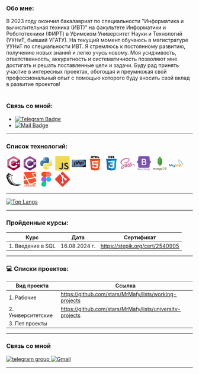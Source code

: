 ### Обо мне:
 В 2023 году окончил бакалавриат по специальности "Информатика и вычислительная техника (ИВТ)" на факультете Информатики и Робототехники (ФИРТ) в Уфимском Университет Науки и Технологий (УУНиТ, бывший УГАТУ). На текущий момент обучаюсь в магистратуре УУНиТ по специальности ИВТ.
 Я стремлюсь к постоянному развитию, получению новых знаний и легко учусь новому. Моя усидчивость, ответственность, аккуратность и систематичность позволяют мне достигать и решать поставленные цели и задачи.
 Буду рад принять участие в интересных проектах, обогощая и преумножая свой профессиональный опыт с помощью которого буду вносить свой вклад в развитие проектов!
<br><br>
### Связь со мной:
- [![Telegram Badge](https://img.shields.io/badge/-MrMafy-blue?style=flat&logo=Telegram&logoColor=white)](https://t.me/MrMafy)
- [![Mail Badge](https://img.shields.io/badge/e-mail-mail?logoColor=blue&color=blue
)](mailto:mrmafy.mail@gmail.com)
 
---

### Список технологий:
<p align="left">
<img src="https://raw.githubusercontent.com/teamedwardforever/Readme-Generator/71f25dd8b98329b168142a6b782a107b75eab178/svg/Skills/Languages/cplusplus-original.svg" alt="CPP" width="40" height="40"/>
<img src="https://raw.githubusercontent.com/teamedwardforever/Readme-Generator/71f25dd8b98329b168142a6b782a107b75eab178/svg/Skills/Languages/csharp-original.svg" alt="Csharp" width="40" height="40"/>
<img src="https://raw.githubusercontent.com/teamedwardforever/Readme-Generator/71f25dd8b98329b168142a6b782a107b75eab178/svg/Skills/Languages/python-original.svg" alt="Python" width="40" height="40"/>
<img src="https://raw.githubusercontent.com/teamedwardforever/Readme-Generator/71f25dd8b98329b168142a6b782a107b75eab178/svg/Skills/Languages/javascript-original.svg" alt="Javascript" width="40" height="40"/>
<img src="https://raw.githubusercontent.com/teamedwardforever/Readme-Generator/71f25dd8b98329b168142a6b782a107b75eab178/svg/Skills/Languages/php-original.svg" alt="PHP" width="40" height="40"/>
<img src="https://raw.githubusercontent.com/teamedwardforever/Readme-Generator/71f25dd8b98329b168142a6b782a107b75eab178/svg/Skills/Frontend/html5-original-wordmark.svg" alt="HTML" width="40" height="40"/>
<img src="https://raw.githubusercontent.com/teamedwardforever/Readme-Generator/71f25dd8b98329b168142a6b782a107b75eab178/svg/Skills/Frontend/css3-original-wordmark.svg" alt="Css" width="40" height="40"/>
<img src="https://raw.githubusercontent.com/teamedwardforever/Readme-Generator/71f25dd8b98329b168142a6b782a107b75eab178/svg/Skills/Frontend/sass-original.svg" alt="Sass" width="40" height="40"/>
<img src="https://raw.githubusercontent.com/teamedwardforever/Readme-Generator/71f25dd8b98329b168142a6b782a107b75eab178/svg/Skills/Frontend/bootstrap-plain-wordmark.svg" alt="Bootstrap" width="40" height="40"/>
<img src="https://raw.githubusercontent.com/teamedwardforever/Readme-Generator/71f25dd8b98329b168142a6b782a107b75eab178/svg/Skills/Database/mongodb-original-wordmark.svg" alt="Mongodb" width="40" height="40"/>
<img src="https://raw.githubusercontent.com/teamedwardforever/Readme-Generator/71f25dd8b98329b168142a6b782a107b75eab178/svg/Skills/Database/mysql-original-wordmark.svg" alt="Mysql" width="40" height="40"/>
<img src="https://raw.githubusercontent.com/teamedwardforever/Readme-Generator/71f25dd8b98329b168142a6b782a107b75eab178/svg/Skills/Framework/pocoo_flask-icon.svg" alt="Flask" width="40" height="40"/>
<img src="https://raw.githubusercontent.com/teamedwardforever/Readme-Generator/71f25dd8b98329b168142a6b782a107b75eab178/svg/Skills/Framework/laravel-plain-wordmark.svg" alt="Laravel" width="40" height="40"/>
<img src="https://raw.githubusercontent.com/teamedwardforever/Readme-Generator/71f25dd8b98329b168142a6b782a107b75eab178/svg/Skills/Software/figma-icon.svg" alt="Figma" width="40" height="40"/>
<img src="https://raw.githubusercontent.com/teamedwardforever/Readme-Generator/71f25dd8b98329b168142a6b782a107b75eab178/svg/Skills/Other/git-scm-icon.svg" alt="Git" width="40" height="40"/>
</p>

---
[![Top Langs](https://github-readme-stats.vercel.app/api/top-langs/?username=MrMafy&layout=compact)](https://github.com/MrMafy/github-readme-stats)

---

 ### Пройденные курсы:

| Курс                                                            | Дата         | Сертификат                       |
| --------------------------------------------------------------- | ------------ | -------------------------------- |
| 1. Введение в SQL                                               | 16.08.2024 г.| https://stepik.org/cert/2540905  |

---

### 💻 Списки проектов:

| Вид проекта                | Ссылка                                                     |
|----------------------------|------------------------------------------------------------|
| 1. Рабочие                 | https://github.com/stars/MrMafy/lists/working-projects     |
| 2. Университетские         | https://github.com/stars/MrMafy/lists/university-projects  |
| 3. Пет проекты             |                                                            |

---

### Связь со мной
<div id="badges">
    <a href="https://t.me/MrMafy" target="_blank">
      <img src="https://cdn-icons-png.flaticon.com/512/2111/2111646.png" width="40" height="40" alt="telegram group" />
    </a>
    <a href="mailto:mrmafy.mail@gmail.com" target="_blank">
      <img src="https://cdn-icons-png.flaticon.com/512/281/281769.png" width="40" height="40" alt="Gmail"/>
    </a>
</div>

---
